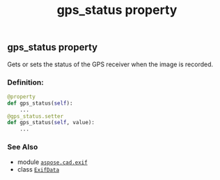 ﻿---
title: gps_status property
second_title: Aspose.CAD for Python via .NET API References
description: 
type: docs
weight: 630
url: /python-net/aspose.cad.exif/exifdata/gps_status/
is_root: false
---

## gps_status property


Gets or sets the status of the GPS receiver when the image is recorded.
### Definition:
```python
@property
def gps_status(self):
    ...
@gps_status.setter
def gps_status(self, value):
    ...
```

### See Also
* module [`aspose.cad.exif`](../../)
* class [`ExifData`](/cad/python-net/aspose.cad.exif/exifdata)
